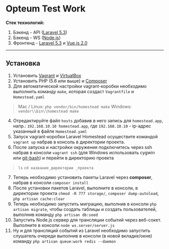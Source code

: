 Opteum Test Work
===============

**Стек технологий:**

 1. Бэкенд - API ([Laravel 5.3](https://laravel.com/))
 2. Бэкенд - WS ([Node.js](https://nodejs.org/))
 3. Фронтенд - [Laravel 5.3](https://laravel.com/) и [Vue.js 2.0](http://vuejs.org/)

----------

Установка
---------

 1. Установить [Vagrant](https://www.vagrantup.com/docs/installation/) и [VirtualBox](https://www.virtualbox.org/)
 2. Установить PHP (5.6 или выше) и [Composer](https://getcomposer.org/doc/00-intro.md)
 3. Для автоматической настройки vagrant-коробки необходимо выполнить команду `make`, которая создаст `Vagrantfile` и `Homestead.yaml`
> Mac / Linux:
> `php vendor/bin/homestead make`
> Windows:
> `vendor\\bin\\homestead make`

 4. Отредактируйте файл `hosts` добавив в него запись для `homestead.app`, напр.:  `192.168.10.10 homestead.app`, где `192.168.10.10` - ip-адрес указанный в файле `Homestead.yaml`
 5. Запуск vagrant-коробки Laravel Homestead осуществите командой `vagrant up` набрав в консоль в директории проекта.
 6. После запуска и настройки окружения подключитесь через ssh набрав в консоли `vagrant ssh` (для Windows использовать cygwin или [git-bash](https://git-scm.com/)) и перейти в директорию проекта
 > `ls`
 > `cd название_директории _проекта`

 7. Теперь необходимо установить пакеты Laravel через **composer**, набрав в консоли `composer install`
 8. После установки пакетов Laravel, выполните в консоли, в директории проекта `chmod -R 777 storage/`, `composer dump-autoload`, `php artisan cache:clear`
 9. Теперь необходимо запустить миграцию, выполнив в консоли `php artisan migrate`, чтобы создать таблицы и создать пользователей, выполнив команду `php artisan db:seed`
 10. Запустить Node.js сервер для трансляции событий через веб-сокет. Выполните в консоли `node ws.server/server.js`
 11. Ну и для трансляций событий из Laravel необходимо запустить слушатель очереди выполнив в консоли (в новой вкладке/окне) команду `php artisan queue:work redis --daemon`